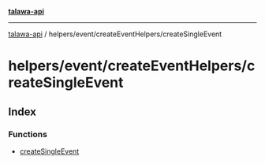 [**talawa-api**](../../../../README.md)

***

[talawa-api](../../../../modules.md) / helpers/event/createEventHelpers/createSingleEvent

# helpers/event/createEventHelpers/createSingleEvent

## Index

### Functions

- [createSingleEvent](functions/createSingleEvent.md)
